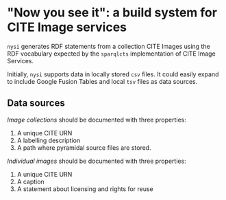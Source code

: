 # "Now you see it":  a build system for CITE Image services #

`nysi` generates RDF statements from a collection CITE Images using the RDF vocabulary expected by the `sparqlcts` implementation of CITE Image Services.

Initially, `nysi` supports data in locally stored `csv` files.  It could easily expand to include Google Fusion Tables and local `tsv` files as data sources.


## Data sources ##


*Image collections* should be documented with three properties:

1. A unique CITE URN
2. A labelling description
3. A path where pyramidal source files are stored.

*Individual images* should be documented with three properties:

1. A unique CITE URN
2. A caption
3. A statement about licensing and rights for reuse


